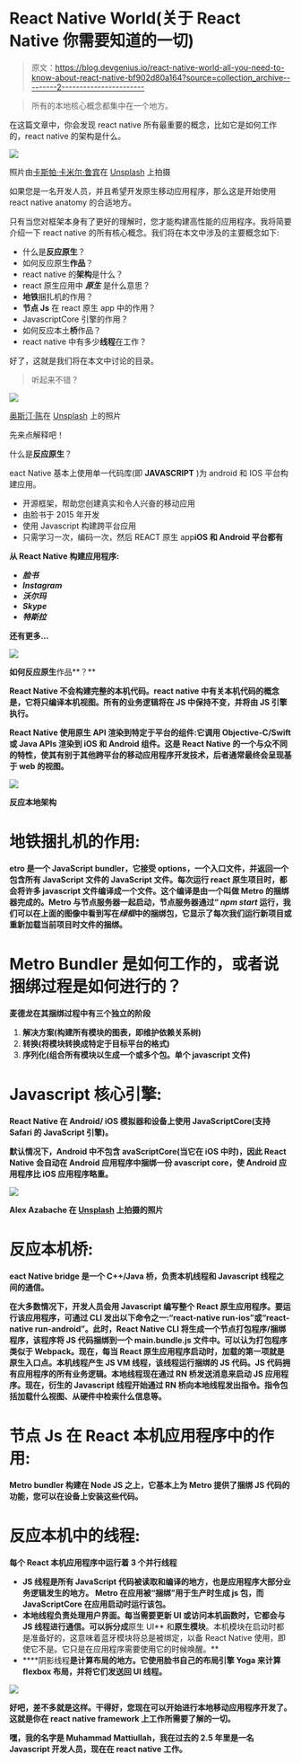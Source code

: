 # React Native World(关于 React Native 你需要知道的一切)

> 原文：<https://blog.devgenius.io/react-native-world-all-you-need-to-know-about-react-native-bf902d80a164?source=collection_archive---------2----------------------->

> 所有的本地核心概念都集中在一个地方。

在这篇文章中，你会发现 react native 所有最重要的概念，比如它是如何工作的，react native 的架构是什么。

![](img/7a82d8068ee3ac8653837ede1e86c5bf.png)

照片由[卡斯帕·卡米尔·鲁宾](https://unsplash.com/@casparrubin?utm_source=medium&utm_medium=referral)在 [Unsplash](https://unsplash.com?utm_source=medium&utm_medium=referral) 上拍摄

如果您是一名开发人员，并且希望开发原生移动应用程序，那么这是开始使用 react native anatomy 的合适地方。

只有当您对框架本身有了更好的理解时，您才能构建高性能的应用程序。我将简要介绍一下 react native 的所有核心概念。我们将在本文中涉及的主要概念如下:

*   什么是**反应原生**？
*   如何反应原生**作品**？
*   react native 的**架构**是什么？
*   react 原生应用中 ***原生*** 是什么意思？
*   **地铁**捆扎机的作用？
*   **节点 Js** 在 react 原生 app 中的作用？
*   JavascriptCore 引擎的作用？
*   如何反应本土**桥**作品？
*   react native 中有多少**线程**在工作？

好了，这就是我们将在本文中讨论的目录。

> 听起来不错？

![](img/8dbc2b2d42c883d773dbe405604e3fb4.png)

[奥斯汀·陈](https://unsplash.com/@austinchan?utm_source=medium&utm_medium=referral)在 [Unsplash](https://unsplash.com?utm_source=medium&utm_medium=referral) 上的照片

先来点解释吧！

什么是**反应原生**？

eact Native 基本上使用单一代码库(即 **JAVASCRIPT** )为 android 和 IOS 平台构建应用。

*   开源框架，帮助您创建真实和令人兴奋的移动应用
*   由脸书于 2015 年开发
*   使用 Javascript 构建跨平台应用
*   只需学习一次，编码一次，然后 REACT 原生 app**iOS 和 Android 平台都有**

****从 React Native 构建应用程序:****

*   ***脸书***
*   ***Instagram***
*   ***沃尔玛***
*   ***Skype***
*   ***特斯拉***

**还有更多…**

**![](img/5244b73db3fd0054c42e00c8f40d5015.png)**

**如何反应原生**作品**？**

**React Native 不会构建完整的本机代码。react native 中有关本机代码的概念是，它将只编译本机视图。所有的业务逻辑将在 JS 中保持不变，并将由 JS 引擎执行。**

**React Native 使用原生 API 渲染到特定于平台的组件:它调用 Objective-C/Swift 或 Java APIs 渲染到 iOS 和 Android 组件。这是 React Native 的一个与众不同的特性，使其有别于其他跨平台的移动应用程序开发技术，后者通常最终会呈现基于 web 的视图。**

**![](img/f68147bb46f84f7045650e2ae16a5ecd.png)**

**反应本地架构**

# **地铁捆扎机的作用:**

**etro 是一个 JavaScript bundler，它接受 options，一个入口文件，并返回一个包含所有 JavaScript 文件的 JavaScript 文件。每次运行 react 原生项目时，都会将许多 javascript 文件编译成一个文件。这个编译是由一个叫做 Metro 的捆绑器完成的。Metro 与节点服务器一起启动，节点服务器通过“ *npm start* 运行，我们可以在上面的图像中看到写在*绿框*中的捆绑包，它显示了每次我们运行新项目或重新加载当前项目时文件的捆绑。**

# **Metro Bundler 是如何工作的，或者说捆绑过程是如何进行的？**

**麦德龙在其捆绑过程中有三个独立的阶段**

1.  **解决方案(构建所有模块的图表，即维护依赖关系树)**
2.  **转换(将模块转换成特定于目标平台的格式)**
3.  **序列化(组合所有模块以生成一个或多个包。单个 javascript 文件)**

# **Javascript 核心引擎:**

**React Native 在 Android/ iOS 模拟器和设备上使用 JavaScriptCore(支持 Safari 的 JavaScript 引擎)。**

**默认情况下，Android 中不包含 avaScriptCore(当它在 iOS 中时)，因此 React Native 会自动在 Android 应用程序中捆绑一份 avascript core，使 Android 应用程序比 iOS 应用程序略重。**

**![](img/9be1f83710b00573d421d459f01258bd.png)**

**Alex Azabache 在 [Unsplash](https://unsplash.com?utm_source=medium&utm_medium=referral) 上拍摄的照片**

# **反应本机桥:**

**eact Native bridge 是一个 C++/Java 桥，负责本机线程和 Javascript 线程之间的通信。**

**在大多数情况下，开发人员会用 Javascript 编写整个 React 原生应用程序。要运行该应用程序，可通过 CLI 发出以下命令之一:“react-native run-ios”或“react-native run-android”。此时，React Native CLI 将生成一个节点打包程序/捆绑程序，该程序将 JS 代码捆绑到一个 main.bundle.js 文件中。可以认为打包程序类似于 Webpack。现在，每当 React 原生应用程序启动时，加载的第一项就是原生入口点。本机线程产生 JS VM 线程，该线程运行捆绑的 JS 代码。JS 代码拥有应用程序的所有业务逻辑。本地线程现在通过 RN 桥发送消息来启动 JS 应用程序。现在，衍生的 Javascript 线程开始通过 RN 桥向本地线程发出指令。指令包括加载什么视图、从硬件中检索什么信息等。**

# **节点 Js 在 React 本机应用程序中的作用:**

**Metro bundler 构建在 Node JS 之上，它基本上为 Metro 提供了捆绑 JS 代码的功能，您可以在设备上安装这些代码。**

# **反应本机中的线程:**

**每个 React 本机应用程序中运行着 3 个并行线程**

*   **JS 线程是所有 JavaScript 代码被读取和编译的地方，也是应用程序大部分业务逻辑发生的地方。 **Metro** 在应用被“捆绑”用于生产时生成 js 包，而 **JavaScriptCore** 在应用启动时运行该包。**
*   **本地线程负责处理用户界面。每当需要更新 UI 或访问本机函数时，它都会与 JS 线程进行通信。可以拆分成**原生 UI** 和**原生模块**。本机模块在启动时都是准备好的，这意味着蓝牙模块将总是被绑定，以备 React Native 使用，即使它不是。它只是在应用程序需要使用它的时候唤醒。**
*   ****阴影线程**是计算布局的地方。它使用脸书自己的布局引擎 **Yoga** 来计算 flexbox 布局，并将它们发送回 UI 线程。**

**![](img/ba8d99f889f1b594971cf03710e9a9ff.png)**

**好吧，差不多就是这样。干得好，您现在可以开始进行本地移动应用程序开发了。这就是你在 react native framework 上工作所需要了解的一切。**

**嘿，我的名字是 Muhammad Mattiullah，我在过去的 2.5 年里是一名 Javascript 开发人员，现在在 react native 工作。**